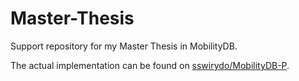 # Master-Thesis

Support repository for my Master Thesis in MobilityDB.

The actual implementation can be found on [sswirydo/MobilityDB-P](https://github.com/sswirydo/MobilityDB-P).
